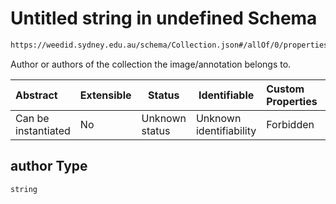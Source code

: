 # Untitled string in undefined Schema

```txt
https://weedid.sydney.edu.au/schema/Collection.json#/allOf/0/properties/author
```

Author or authors of the collection the image/annotation belongs to.


| Abstract            | Extensible | Status         | Identifiable            | Custom Properties | Additional Properties | Access Restrictions | Defined In                                                                |
| :------------------ | ---------- | -------------- | ----------------------- | :---------------- | --------------------- | ------------------- | ------------------------------------------------------------------------- |
| Can be instantiated | No         | Unknown status | Unknown identifiability | Forbidden         | Allowed               | none                | [Collection.schema.json\*](Collection.schema.json "open original schema") |

## author Type

`string`
